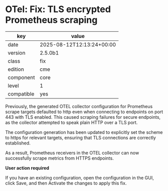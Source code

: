 [//]: # (werk v2)
# OTel: Fix: TLS encrypted Prometheus scraping

key        | value
---------- | ---
date       | 2025-08-12T12:13:24+00:00
version    | 2.5.0b1
class      | fix
edition    | cme
component  | core
level      | 1
compatible | yes


Previously, the generated OTEL collector configuration for Prometheus scrape targets defaulted to http even when connecting to endpoints on port 443 with TLS enabled.
This caused scraping failures for secure endpoints, as the collector attempted to speak plain HTTP over a TLS port.

The configuration generation has been updated to explicitly set the scheme to https for relevant targets, ensuring that TLS connections are correctly established.

As a result, Prometheus receivers in the OTEL collector can now successfully scrape metrics from HTTPS endpoints.

**User action required**

If you have an existing configuration, open the configuration in the GUI, click Save, and then Activate the changes to apply this fix.
